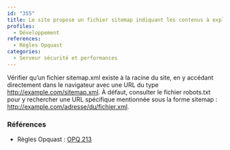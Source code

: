 ```yaml
---
id: "355"
title: Le site propose un fichier sitemap indiquant les contenus à explorer
profiles:
  - Développement
references:
  - Règles Opquast
categories:
  - Serveur sécurité et performances
---
```


Vérifier qu’un fichier sitemap.xml existe à la racine du site, en y accédant directement dans le navigateur avec une URL du type http://example.com/sitemap.xml.
À défaut, consulter le fichier robots.txt pour y rechercher une URL spécifique mentionnée sous la forme sitemap : http://example.com/adresse/du/fichier.xml.

### Références

*   Règles Opquast : [OPQ 213](https://checklists.opquast.com/fr/assurance-qualite-web/le-site-propose-un-fichier-sitemap-indiquant-les-contenus-a-explorer)
